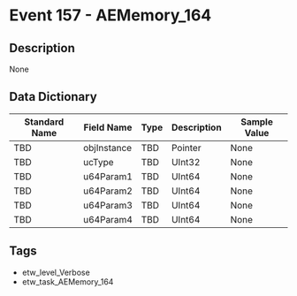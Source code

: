 # Event 157 - AEMemory_164

## Description
None

## Data Dictionary
|Standard Name|Field Name|Type|Description|Sample Value|
|---|---|---|---|---|
|TBD|objInstance|TBD|Pointer|None|None|
|TBD|ucType|TBD|UInt32|None|None|
|TBD|u64Param1|TBD|UInt64|None|None|
|TBD|u64Param2|TBD|UInt64|None|None|
|TBD|u64Param3|TBD|UInt64|None|None|
|TBD|u64Param4|TBD|UInt64|None|None|

## Tags
* etw_level_Verbose
* etw_task_AEMemory_164
